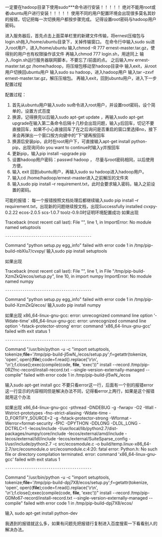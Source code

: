 一定要在hadoop目录下使用sudo***命令进行安装！！！！！
绝对不能用root或者ubuntu用户进行安装！！！！！
使用不同的用户配置环境会出现很多莫名其妙的报错，切记把每一次切换用户都按步骤完成。
记得设置root密码与hadoop用户密码。

进入服务器后，首先点击上面菜单栏里的新建文件传输，将ernest压缩包与login.sh拖入/home/ubuntu目录下，关掉传输窗口。
在命令行中输入sudo su进入root用户，进入/home/ubuntu
输入chmod –R 777 ernest-master.tar.gz，使得别的用户也有权限操作该文件
再输入chmod 777 login.sh，用途同上
输入./login.sh运行服务器联网脚本，不要忘了/前面的点。
之后输入mv ernest-master.tat.gz /home/hadoop，将压缩包移动至hadoop目录中
输入exit，从root用户切换回ubuntu用户
输入sudo su hadoop，进入hadoop用户
输入tar –zxvf ernest-master.tar.gz，解压压缩包。
再输入exit，回到ubuntu用户，进入下一步配置过程

配置过程：
1.	首先从ubuntu用户输入sudo su命令进入root用户，并设置root密码，设个简单的，设置方式百度
2.	换源，记得换完以后输入sudo apt-get update ，再输入sudo apt-get upgrade在输入第二条命令后隔十几秒会出现问题，输入y后回车，切记不要直接回车，如果不小心直接回车了在之后询问是否重启的窗口里选择no，接下来会再弹出一个窗口按方向键中的“下”键再按回车
3.	换源后安装pip，此时在root用户下，可直接输入apt-get install python-pip，出现询问do you want to continue时输入y并按回车
4.	更新pip，输入pip install –upgrade pip
5.	设置hadoop用户密码：passwd hadoop ， 尽量与root密码相同，以后使用方便。
6.	输入 exit 回到ubuntu用户，再输入sudo su hadoop进入hadoop用户。
7.	输入cd /home/hadoop/ernest-master进入之前解压的文件夹
8.	输入sudo pip install –r requirement.txt，此时会要求输入密码，输入之前设置的密码。

可能的报错：
每一个报错按照文档处理后都继续输入sudo pip install –r requirement.txt，出现新的问题继续按文档，出现Successfully installed cvxpy-0.2.22 ecos-2.0.5 scs-1.0.7 toolz-0.9.0时证明环境配置成功
如果出现

Traceback (most recent call last):
      File "<string>", line 1, in <module>
    ImportError: No module named setuptools
    
    ----------------------------------------
Command "python setup.py egg_info" failed with error code 1 in /tmp/pip-build-nbXlu7/cvxpy/ 
输入sudo pip install setuptools

如果出现

Traceback (most recent call last):
      File "<string>", line 1, in <module>
      File "/tmp/pip-build-XzmZkQ/ecos/setup.py", line 10, in <module>
        import numpy
    ImportError: No module named numpy
    
    ----------------------------------------
Command "python setup.py egg_info" failed with error code 1 in /tmp/pip-build-XzmZkQ/ecos/ 
输入sudo pip install numpy

如果出现
x86_64-linux-gnu-gcc: error: unrecognized command line option ‘-Wdate-time’
    x86_64-linux-gnu-gcc: error: unrecognized command line option ‘-fstack-protector-strong’
    error: command 'x86_64-linux-gnu-gcc' failed with exit status 1
    
    ----------------------------------------
Command "/usr/bin/python -u -c "import setuptools, tokenize;__file__='/tmp/pip-build-jI5wN_/ecos/setup.py';f=getattr(tokenize, 'open', open)(__file__);code=f.read().replace('\r\n', '\n');f.close();exec(compile(code, __file__, 'exec'))" install --record /tmp/pip-0RZfnc-record/install-record.txt --single-version-externally-managed --compile" failed with error code 1 in /tmp/pip-build-jI5wN_/ecos
 
输入sudo apt-get install gcc
不要只看error这一行，后面有一个别的报错error这一行显示的内容相同但是解决办法不同，记得看error上两行，如果是这个报错就用这个办法


如果出现
x86_64-linux-gnu-gcc -pthread -DNDEBUG -g -fwrapv -O2 -Wall -Wstrict-prototypes -fno-strict-aliasing -Wdate-time -D_FORTIFY_SOURCE=2 -g -fstack-protector-strong -Wformat -Werror=format-security -fPIC -DPYTHON -DDLONG -DLDL_LONG -DCTRLC=1 -Iecos/include -I/usr/local/lib/python2.7/dist-packages/numpy/core/include -Iecos/external/amd/include -Iecos/external/ldl/include -Iecos/external/SuiteSparse_config -I/usr/include/python2.7 -c src/ecosmodule.c -o build/temp.linux-x86_64-2.7/src/ecosmodule.o
    src/ecosmodule.c:4:20: fatal error: Python.h: No such file or directory
    compilation terminated.
    error: command 'x86_64-linux-gnu-gcc' failed with exit status 1
    
    ----------------------------------------
Command "/usr/bin/python -u -c "import setuptools, tokenize;__file__='/tmp/pip-build-dpj7X8/ecos/setup.py';f=getattr(tokenize, 'open', open)(__file__);code=f.read().replace('\r\n', '\n');f.close();exec(compile(code, __file__, 'exec'))" install --record /tmp/pip-GDMo67-record/install-record.txt --single-version-externally-managed --compile" failed with error code 1 in /tmp/pip-build-dpj7X8/ecos/
 
输入 sudo apt-get install python-dev

我遇到的报错就这么多，如果有问题先把报错行复制进入百度搜索一下看看别人的解决办法。

